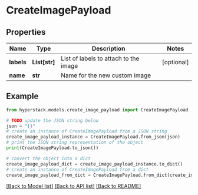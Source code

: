 # CreateImagePayload


## Properties

Name | Type | Description | Notes
------------ | ------------- | ------------- | -------------
**labels** | **List[str]** | List of labels to attach to the image | [optional] 
**name** | **str** | Name for the new custom image | 

## Example

```python
from hyperstack.models.create_image_payload import CreateImagePayload

# TODO update the JSON string below
json = "{}"
# create an instance of CreateImagePayload from a JSON string
create_image_payload_instance = CreateImagePayload.from_json(json)
# print the JSON string representation of the object
print(CreateImagePayload.to_json())

# convert the object into a dict
create_image_payload_dict = create_image_payload_instance.to_dict()
# create an instance of CreateImagePayload from a dict
create_image_payload_from_dict = CreateImagePayload.from_dict(create_image_payload_dict)
```
[[Back to Model list]](../README.md#documentation-for-models) [[Back to API list]](../README.md#documentation-for-api-endpoints) [[Back to README]](../README.md)


